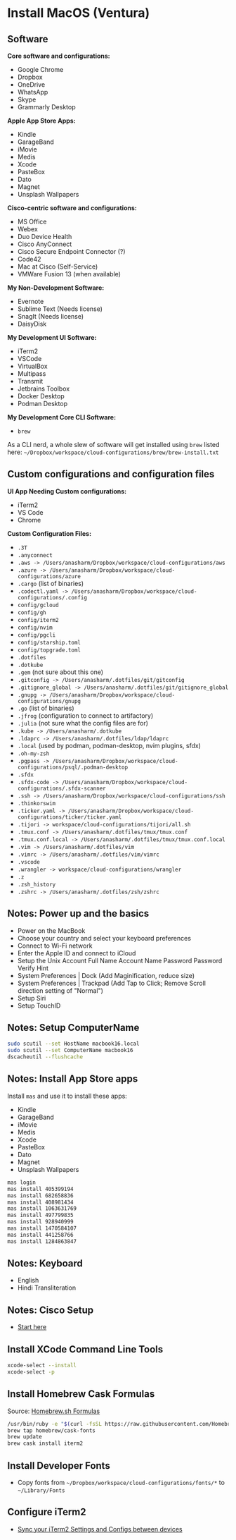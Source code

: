 # Install MacOS (Ventura)

## Software

**Core software and configurations:**
- Google Chrome
- Dropbox
- OneDrive
- WhatsApp
- Skype
- Grammarly Desktop

**Apple App Store Apps:**
- Kindle
- GarageBand
- iMovie
- Medis
- Xcode
- PasteBox
- Dato
- Magnet
- Unsplash Wallpapers

**Cisco-centric software and configurations:**
- MS Office
- Webex
- Duo Device Health
- Cisco AnyConnect
- Cisco Secure Endpoint Connector (?)
- Code42
- Mac at Cisco (Self-Service)
- VMWare Fusion 13 (when available)

**My Non-Development Software:**
- Evernote
- Sublime Text (Needs license)
- SnagIt (Needs license)
- DaisyDisk

**My Development UI Software:**
- iTerm2
- VSCode
- VirtualBox
- Multipass
- Transmit
- Jetbrains Toolbox
- Docker Desktop
- Podman Desktop

**My Development Core CLI Software:**
- `brew`

As a CLI nerd, a whole slew of software will get installed using `brew` listed here: `~/Dropbox/workspace/cloud-configurations/brew/brew-install.txt`

## Custom configurations and configuration files

**UI App Needing Custom configurations:**
- iTerm2
- VS Code
- Chrome

**Custom Configuration Files:**
- `.3T`
- `.anyconnect`
- `.aws -> /Users/anasharm/Dropbox/workspace/cloud-configurations/aws`
- `.azure -> /Users/anasharm/Dropbox/workspace/cloud-configurations/azure`
- `.cargo` (list of binaries)
- `.codectl.yaml -> /Users/anasharm/Dropbox/workspace/cloud-configurations/.config`
- `config/gcloud`
- `config/gh`
- `config/iterm2`
- `config/nvim`
- `config/pgcli`
- `config/starship.toml`
- `config/topgrade.toml`
- `.dotfiles`
- `.dotkube`
- `.gem` (not sure about this one)
- `.gitconfig -> /Users/anasharm/.dotfiles/git/gitconfig`
- `.gitignore_global -> /Users/anasharm/.dotfiles/git/gitignore_global`
- `.gnupg -> /Users/anasharm/Dropbox/workspace/cloud-configurations/gnupg`
- `.go` (list of binaries)
- `.jfrog` (configuration to connect to artifactory)
- `.julia` (not sure what the config files are for)
- `.kube -> /Users/anasharm/.dotkube`
- `.ldaprc -> /Users/anasharm/.dotfiles/ldap/ldaprc`
- `.local` (used by podman, podman-desktop, nvim plugins, sfdx)
- `.oh-my-zsh`
- `.pgpass -> /Users/anasharm/Dropbox/workspace/cloud-configurations/psql/.podman-desktop`
- `.sfdx`
- `.sfdx-code -> /Users/anasharm/Dropbox/workspace/cloud-configurations/.sfdx-scanner`
- `.ssh -> /Users/anasharm/Dropbox/workspace/cloud-configurations/ssh`
- `.thinkorswim`
- `.ticker.yaml -> /Users/anasharm/Dropbox/workspace/cloud-configurations/ticker/ticker.yaml`
- `.tijori -> workspace/cloud-configurations/tijori/all.sh`
- `.tmux.conf -> /Users/anasharm/.dotfiles/tmux/tmux.conf`
- `.tmux.conf.local -> /Users/anasharm/.dotfiles/tmux/tmux.conf.local`
- `.vim -> /Users/anasharm/.dotfiles/vim`
- `.vimrc -> /Users/anasharm/.dotfiles/vim/vimrc`
- `.vscode`
- `.wrangler -> workspace/cloud-configurations/wrangler`
- `.z`
- `.zsh_history`
- `.zshrc -> /Users/anasharm/.dotfiles/zsh/zshrc`

## Notes: Power up and the basics

- Power on the MacBook
- Choose your country and select your keyboard preferences
- Connect to Wi-Fi network
- Enter the Apple ID and connect to iCloud
- Setup the Unix Account
  Full Name
  Account Name
  Password
  Password Verify
  Hint
- System Preferences | Dock (Add Maginification, reduce size)
- System Preferences | Trackpad (Add Tap to Click; Remove Scroll direction setting of "Normal")
- Setup Siri
- Setup TouchID

## Notes: Setup ComputerName

```bash
sudo scutil --set HostName macbook16.local
sudo scutil --set ComputerName macbook16
dscacheutil --flushcache
```
## Notes: Install App Store apps

Install `mas` and use it to install these apps:
- Kindle
- GarageBand
- iMovie
- Medis
- Xcode
- PasteBox
- Dato
- Magnet
- Unsplash Wallpapers


```bash
mas login
mas install 405399194
mas install 682658836
mas install 408981434
mas install 1063631769
mas install 497799835
mas install 928940999
mas install 1470584107
mas install 441258766
mas install 1284863847
```

## Notes: Keyboard
- English
- Hindi Transliteration

## Notes: Cisco Setup

- [Start here](https://hybridworkerportal.cisco.com/home)

## Install XCode Command Line Tools

```bash
xcode-select --install
xcode-select -p
```

## Install Homebrew Cask Formulas

Source: [Homebrew.sh Formulas](https://formulae.brew.sh/cask/)

```bash
/usr/bin/ruby -e "$(curl -fsSL https://raw.githubusercontent.com/Homebrew/install/master/install)"
brew tap homebrew/cask-fonts
brew update
brew cask install iterm2
```

## Install Developer Fonts

- Copy fonts from `~/Dropbox/workspace/cloud-configurations/fonts/*` to `~/Library/Fonts`

## Configure iTerm2

- [Sync your iTerm2 Settings and Configs between devices](https://shyr.io/blog/sync-iterm2-configs)